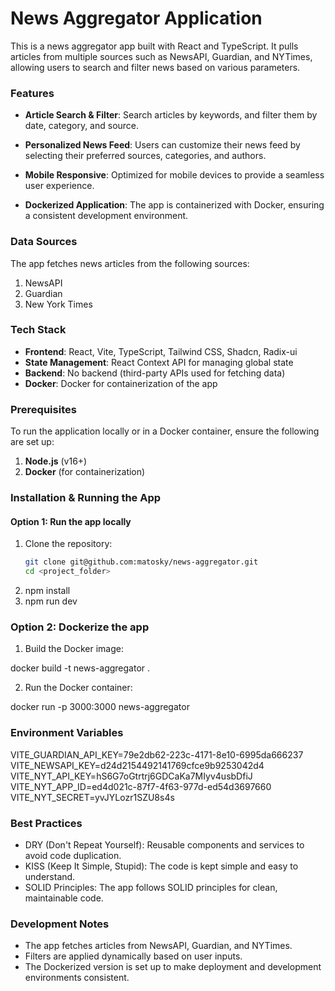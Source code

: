 # News Aggregator Application

This is a news aggregator app built with React and TypeScript. It pulls articles from multiple sources such as NewsAPI, Guardian, and NYTimes, allowing users to search and filter news based on various parameters.

### Features
- **Article Search & Filter**: Search articles by keywords, and filter them by date, category, and source.

- **Personalized News Feed**: Users can customize their news feed by selecting their preferred sources, categories, and authors.

- **Mobile Responsive**: Optimized for mobile devices to provide a seamless user experience.

- **Dockerized Application**: The app is containerized with Docker, ensuring a consistent development environment.

### Data Sources
The app fetches news articles from the following sources:
1. NewsAPI
2. Guardian
3. New York Times

### Tech Stack
- **Frontend**: React, Vite, TypeScript, Tailwind CSS, Shadcn, Radix-ui
- **State Management**: React Context API for managing global state
- **Backend**: No backend (third-party APIs used for fetching data)
- **Docker**: Docker for containerization of the app

### Prerequisites
To run the application locally or in a Docker container, ensure the following are set up:

1. **Node.js** (v16+)
2. **Docker** (for containerization)

### Installation & Running the App

#### Option 1: Run the app locally

1. Clone the repository:
   ```bash
   git clone git@github.com:matosky/news-aggregator.git
   cd <project_folder>
2. npm install
3. npm run dev

### Option 2: Dockerize the app

1. Build the Docker image:
  
  docker build -t news-aggregator .

2. Run the Docker container:

  docker run -p 3000:3000 news-aggregator

### Environment Variables
 
VITE_GUARDIAN_API_KEY=79e2db62-223c-4171-8e10-6995da666237
VITE_NEWSAPI_KEY=d24d2154492141769cfce9b9253042d4
VITE_NYT_API_KEY=hS6G7oGtrtrj6GDCaKa7MIyv4usbDfiJ
VITE_NYT_APP_ID=ed4d021c-87f7-4f63-977d-ed54d3697660
VITE_NYT_SECRET=yvJYLozr1SZU8s4s

### Best Practices

- DRY (Don't Repeat Yourself): Reusable components and services to avoid code duplication.
- KISS (Keep It Simple, Stupid): The code is kept simple and easy to understand.
- SOLID Principles: The app follows SOLID principles for clean, maintainable code.

### Development Notes

- The app fetches articles from NewsAPI, Guardian, and NYTimes.
- Filters are applied dynamically based on user inputs.
- The Dockerized version is set up to make deployment and development environments consistent.





